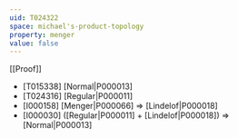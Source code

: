 ```yaml
---
uid: T024322
space: michael's-product-topology
property: menger
value: false
---
```

[[Proof]]

* [T015338] [Normal|P000013]
* [T024316] [Regular|P000011]
* [I000158] [Menger|P000066] => [Lindelof|P000018]
* [I000030] ([Regular|P000011] + [Lindelof|P000018]) => [Normal|P000013]

